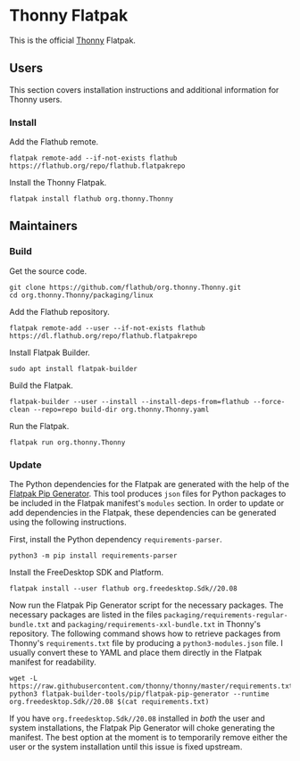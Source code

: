 # Thonny Flatpak

This is the official [Thonny](https://thonny.org/) Flatpak.

## Users

This section covers installation instructions and additional information for Thonny users.

### Install

Add the Flathub remote.

    flatpak remote-add --if-not-exists flathub https://flathub.org/repo/flathub.flatpakrepo

Install the Thonny Flatpak.

    flatpak install flathub org.thonny.Thonny

## Maintainers

### Build

Get the source code.

    git clone https://github.com/flathub/org.thonny.Thonny.git
    cd org.thonny.Thonny/packaging/linux

Add the Flathub repository.

    flatpak remote-add --user --if-not-exists flathub https://dl.flathub.org/repo/flathub.flatpakrepo

Install Flatpak Builder.

    sudo apt install flatpak-builder

Build the Flatpak.

    flatpak-builder --user --install --install-deps-from=flathub --force-clean --repo=repo build-dir org.thonny.Thonny.yaml

Run the Flatpak.

    flatpak run org.thonny.Thonny

### Update

The Python dependencies for the Flatpak are generated with the help of the [Flatpak Pip Generator](https://github.com/flatpak/flatpak-builder-tools/tree/master/pip).
This tool produces `json` files for Python packages to be included in the Flatpak manifest's `modules` section.
In order to update or add dependencies in the Flatpak, these dependencies can be generated using the following instructions.

First, install the Python dependency `requirements-parser`.

    python3 -m pip install requirements-parser

Install the FreeDesktop SDK and Platform.

    flatpak install --user flathub org.freedesktop.Sdk//20.08

Now run the Flatpak Pip Generator script for the necessary packages.
The necessary packages are listed in the files `packaging/requirements-regular-bundle.txt` and `packaging/requirements-xxl-bundle.txt` in Thonny's repository.
The following command shows how to retrieve packages from Thonny's `requirements.txt` file by producing a `python3-modules.json` file.
I usually convert these to YAML and place them directly in the Flatpak manifest for readability.

    wget -L https://raw.githubusercontent.com/thonny/thonny/master/requirements.txt
    python3 flatpak-builder-tools/pip/flatpak-pip-generator --runtime org.freedesktop.Sdk//20.08 $(cat requirements.txt)

If you have `org.freedesktop.Sdk//20.08` installed in *both* the user and system installations, the Flatpak Pip Generator will choke generating the manifest.
The best option at the moment is to temporarily remove either the user or the system installation until this issue is fixed upstream.
